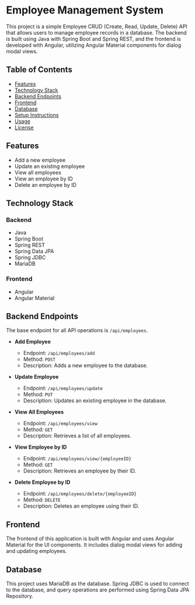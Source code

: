 # Employee Management System

This project is a simple Employee CRUD (Create, Read, Update, Delete) API that allows users to manage employee records in a database. The backend is built using Java with Spring Boot and Spring REST, and the frontend is developed with Angular, utilizing Angular Material components for dialog modal views.

## Table of Contents

- [Features](#features)
- [Technology Stack](#technology-stack)
- [Backend Endpoints](#backend-endpoints)
- [Frontend](#frontend)
- [Database](#database)
- [Setup Instructions](#setup-instructions)
- [Usage](#usage)
- [License](#license)

## Features

- Add a new employee
- Update an existing employee
- View all employees
- View an employee by ID
- Delete an employee by ID

## Technology Stack

### Backend

- Java
- Spring Boot
- Spring REST
- Spring Data JPA
- Spring JDBC
- MariaDB

### Frontend

- Angular
- Angular Material

## Backend Endpoints

The base endpoint for all API operations is `/api/employees`.

- **Add Employee**
  - Endpoint: `/api/employees/add`
  - Method: `POST`
  - Description: Adds a new employee to the database.

- **Update Employee**
  - Endpoint: `/api/employees/update`
  - Method: `PUT`
  - Description: Updates an existing employee in the database.

- **View All Employees**
  - Endpoint: `/api/employees/view`
  - Method: `GET`
  - Description: Retrieves a list of all employees.

- **View Employee by ID**
  - Endpoint: `/api/employees/view/{employeeID}`
  - Method: `GET`
  - Description: Retrieves an employee by their ID.

- **Delete Employee by ID**
  - Endpoint: `/api/employees/delete/{employeeID}`
  - Method: `DELETE`
  - Description: Deletes an employee using their ID.

## Frontend

The frontend of this application is built with Angular and uses Angular Material for the UI components. It includes dialog modal views for adding and updating employees.

## Database

This project uses MariaDB as the database. Spring JDBC is used to connect to the database, and query operations are performed using Spring Data JPA Repository.


